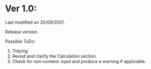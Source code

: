 # Ver 1.0:
Last modified on 20/09/2021.

Release version.

Possible ToDo:
1) Tidying.
2) Revisit and clarify the Calculation section.
3) Check for non-numeric input and produce a warning if applicable.
